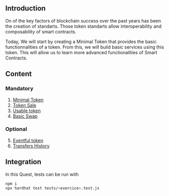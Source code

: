 ## Introduction

On of the key factors of blockchain success over the past years has been the creation of standarts. Those token standarts allow interoperability and composability of smart contracts. 

Today, We will start by creating a Minimal Token that provides the basic functionnalities of a token. From this, we will build basic services using this token. This will allow us to learn more advanced functionalities of Smart Contracts. 

## Content
### Mandatory
1. [Minimal Token](minimalToken/README.md)
2. [Token Sale](tokenSale/README.md)
3. [Usable token](usableToken/README.md)
4. [Basic Swap](basicSwap/README.md)
### Optional
5. [Eventful token](eventfulToken/README.md)
6. [Transfers History](transfersHistory/README.md)


## Integration
In this Quest, tests can be run with
```sh
npm i 
npx hardhat test tests/<exercice>.test.js
```

